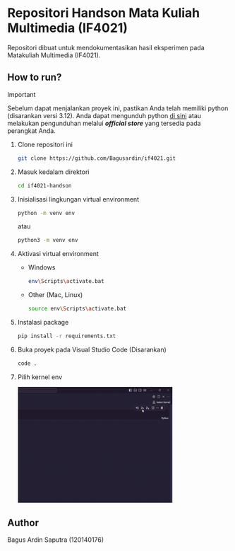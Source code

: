 # Repositori Handson Mata Kuliah Multimedia (IF4021)

Repositori dibuat untuk mendokumentasikan hasil eksperimen pada Matakuliah Multimedia (IF4021).

## How to run?

> [!IMPORTANT]
> Sebelum dapat menjalankan proyek ini, pastikan Anda telah memiliki python (disarankan versi 3.12). Anda dapat mengunduh python [di sini](https://www.python.org/ftp/python/3.12.6/python-3.12.6-amd64.exe) atau melakukan pengunduhan melalui **_official store_** yang tersedia pada perangkat Anda.

1. Clone repositori ini

   ```bash
   git clone https://github.com/Bagusardin/if4021.git
   ```

2. Masuk kedalam direktori
   ```bash
   cd if4021-handson
   ```
3. Inisialisasi lingkungan virtual environment
   ```bash
   python -m venv env
   ```
   atau
   ```bash
   python3 -m venv env
   ```
4. Aktivasi virtual environment
   - Windows
     ```bash
     env\Scripts\activate.bat
     ```
   - Other (Mac, Linux)
     ```bash
     source env\Scripts\activate.bat
     ```
5. Instalasi package
   ```bash
   pip install -r requirements.txt
   ```
6. Buka proyek pada Visual Studio Code (Disarankan)

   ```bash
   code .
   ```

7. Pilih kernel env

   <img src="./assets/0930.gif" alt="setting kernel" width="350" >

## Author

Bagus Ardin Saputra (120140176)
